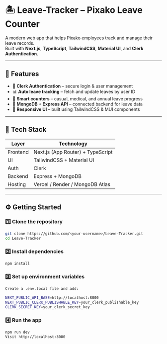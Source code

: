 # 🏝️ Leave-Tracker – Pixako Leave Counter

A modern web app that helps Pixako employees track and manage their leave records.  
Built with **Next.js**, **TypeScript**, **TailwindCSS**, **Material UI**, and **Clerk Authentication**.

---

## 🚀 Features

- 🔐 **Clerk Authentication** – secure login & user management  
- 📊 **Auto leave tracking** – fetch and update leaves by user ID  
- 🧠 **Smart counters** – casual, medical, and annual leave progress  
- 💾 **MongoDB + Express API** – connected backend for leave data  
- 🎨 **Responsive UI** – built using TailwindCSS & MUI components  

---

## 🧱 Tech Stack

| Layer | Technology |
|-------|-------------|
| Frontend | Next.js (App Router) + TypeScript |
| UI | TailwindCSS + Material UI |
| Auth | Clerk |
| Backend | Express + MongoDB |
| Hosting | Vercel / Render / MongoDB Atlas |

---

## ⚙️ Getting Started

### 1️⃣ Clone the repository
```bash
git clone https://github.com/<your-username>/Leave-Tracker.git
cd Leave-Tracker
```

### 2️⃣ Install dependencies
```bash
npm install
```

### 3️⃣ Set up environment variables
```bash
Create a .env.local file and add:

NEXT_PUBLIC_API_BASE=http://localhost:8000
NEXT_PUBLIC_CLERK_PUBLISHABLE_KEY=your_clerk_publishable_key
CLERK_SECRET_KEY=your_clerk_secret_key
```

### 4️⃣ Run the app
```bash
npm run dev
Visit http://localhost:3000
```

